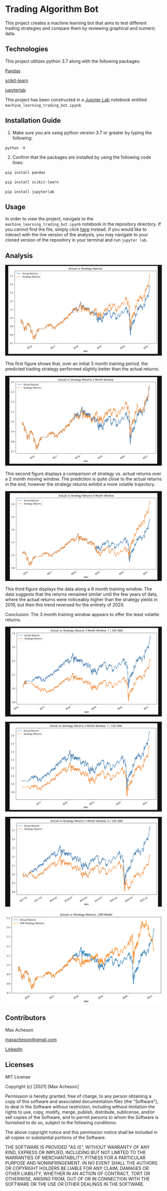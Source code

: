# Trading Algorithm Bot

This project creates a machine learning bot that aims to test different trading strategies and compare them by reviewing graphical and numeric data.

## Technologies

This project utilizes python 3.7 along with the following packages:

[Pandas](https://pandas.pydata.org/) 

[scikit-learn](https://pypi.org/project/scikit-learn/)

[jupyterlab](https://jupyter.org/)

This project has been constructed in a [Jupyter Lab](https://jupyter.org/) notebook entitled `machine_learning_trading_bot.ipynb`.

## Installation Guide

1. Make sure you are using python version 3.7 or greater by typing the following:

`python -V`

2. Confirm that the packages are installed by using the following code lines:

`pip install pandas`

`pip install scikit-learn`

`pip install jupyterlab`

## Usage

In order to view the project, navigate to the `machine_learning_trading_bot.ipynb` notebook in the repository directory. If you cannot find the file, simply click [here](https://github.com/MaxAcheson/module_14_challenge/blob/main/Starter_Code/machine_learning_trading_bot.ipynb) instead. If you would like to interact with the live version of the analysis, you may navigate to your cloned version of the repository in your terminal and run `jupyter lab`.

## Analysis

![Image 1](https://github.com/MaxAcheson/module_14_challenge/blob/main/Images/image_7.png)

This first figure shows that, over an initial 3 month training period, the predicted trading strategy performed slightly better than the actual returns. 

![Image 2](https://github.com/MaxAcheson/module_14_challenge/blob/main/Images/image_6.png)

This second figure displays a comparison of strategy vs. actual returns over a 2 month moving window. The prediction is quite close to the actual returns in the end, however the strategy returns exhibit a more volatile trajectory. 

![Image 3](https://github.com/MaxAcheson/module_14_challenge/blob/main/Images/image_8.png)

This third figure displays the data along a 6 month training window. The data suggests that the returns remained similar until the few years of data, where the actual returns were noticeably higher than the strategy yields in 2019, but then this trend reversed for the entirety of 2020.

Conclusion: The 3 month training window appears to offer the least volatile returns.

![Image 4](https://github.com/MaxAcheson/module_14_challenge/blob/main/Images/image_4.png)



![Image 5](https://github.com/MaxAcheson/module_14_challenge/blob/main/Images/image_3.png)

![Image 6](https://github.com/MaxAcheson/module_14_challenge/blob/main/Images/image_9.png)

![Image 7](https://github.com/MaxAcheson/module_14_challenge/blob/main/Images/image_2.png)

## Contributors

Max Acheson

maxacheson@gmail.com

[LinkedIn](https://www.linkedin.com/in/max-acheson-75093a19a/)

## Licenses

MIT License

Copyright (c) [2021] [Max Acheson]

Permission is hereby granted, free of charge, to any person obtaining a copy of this software and associated documentation files (the "Software"), to deal in the Software without restriction, including without limitation the rights to use, copy, modify, merge, publish, distribute, sublicense, and/or sell copies of the Software, and to permit persons to whom the Software is furnished to do so, subject to the following conditions:

The above copyright notice and this permission notice shall be included in all copies or substantial portions of the Software.

THE SOFTWARE IS PROVIDED "AS IS", WITHOUT WARRANTY OF ANY KIND, EXPRESS OR IMPLIED, INCLUDING BUT NOT LIMITED TO THE WARRANTIES OF MERCHANTABILITY, FITNESS FOR A PARTICULAR PURPOSE AND NONINFRINGEMENT. IN NO EVENT SHALL THE AUTHORS OR COPYRIGHT HOLDERS BE LIABLE FOR ANY CLAIM, DAMAGES OR OTHER LIABILITY, WHETHER IN AN ACTION OF CONTRACT, TORT OR OTHERWISE, ARISING FROM, OUT OF OR IN CONNECTION WITH THE SOFTWARE OR THE USE OR OTHER DEALINGS IN THE SOFTWARE.

